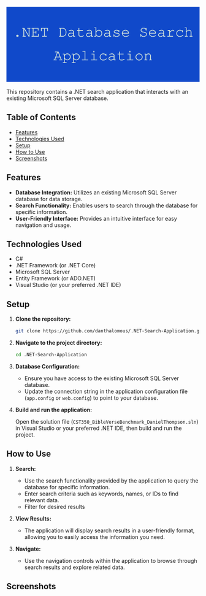 ![.NET Search Application](NET_Database_Search_Application.png)

This repository contains a .NET search application that interacts with an existing Microsoft SQL Server database.

## Table of Contents

- [Features](#features)
- [Technologies Used](#technologies-used)
- [Setup](#setup)
- [How to Use](#how-to-use)
- [Screenshots](#Screenshots)

## Features

- **Database Integration:** Utilizes an existing Microsoft SQL Server database for data storage.
- **Search Functionality:** Enables users to search through the database for specific information.
- **User-Friendly Interface:** Provides an intuitive interface for easy navigation and usage.

## Technologies Used

- C#
- .NET Framework (or .NET Core)
- Microsoft SQL Server
- Entity Framework (or ADO.NET)
- Visual Studio (or your preferred .NET IDE)

## Setup

1. **Clone the repository:**

    ```bash
    git clone https://github.com/danthalomous/.NET-Search-Application.git
    ```

2. **Navigate to the project directory:**

    ```bash
    cd .NET-Search-Application
    ```

3. **Database Configuration:**

    - Ensure you have access to the existing Microsoft SQL Server database.
    - Update the connection string in the application configuration file (`app.config` or `web.config`) to point to your database.

4. **Build and run the application:**

    Open the solution file (`CST350_BibleVerseBenchmark_DanielThompson.sln`) in Visual Studio or your preferred .NET IDE, then build and run the project.

## How to Use

1. **Search:**
   - Use the search functionality provided by the application to query the database for specific information.
   - Enter search criteria such as keywords, names, or IDs to find relevant data.
   - Filter for desired results

2. **View Results:**
   - The application will display search results in a user-friendly format, allowing you to easily access the information you need.

3. **Navigate:**
   - Use the navigation controls within the application to browse through search results and explore related data.
  
## Screenshots

